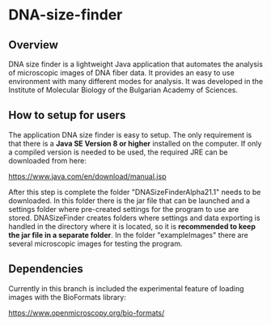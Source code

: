 # DNA-size-finder
## Overview
DNA size finder is a lightweight Java application that automates the analysis of microscopic images of DNA fiber data. It provides an easy to use environment with many different modes for analysis. It was developed in the Institute of Molecular Biology of the Bulgarian Academy of Sciences.
## How to setup for users
The application DNA size finder is easy to setup. The only requirement is that there is a **Java SE Version 8 or higher** installed on the computer. If only a compiled version is  needed to be used, the required JRE can be downloaded from here:

https://www.java.com/en/download/manual.jsp

After this step is complete the folder "DNASizeFinderAlpha21.1" needs to be downloaded. In this folder there is the jar file that can be launched and a settings folder where pre-created settings for the program to use are stored. DNASizeFinder creates folders where settings and data exporting is handled in the directory where it is located, so it is **recommended to keep the jar file in a separate folder**. In the folder "exampleImages" there are several microscopic images for testing the program.
## Dependencies
Currently in this branch is included the experimental feature of loading images with the BioFormats library:

https://www.openmicroscopy.org/bio-formats/
